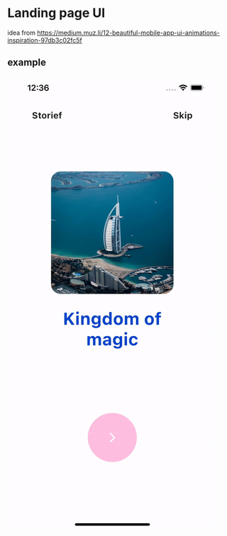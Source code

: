 # Landing page UI
 idea from https://medium.muz.li/12-beautiful-mobile-app-ui-animations-inspiration-97db3c02fc5f

## example
![output](https://github.com/darkCavalier11/custom-onboarding-page/blob/main/output.gif)